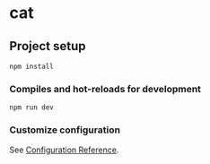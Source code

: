 # cat

## Project setup
```
npm install
```

### Compiles and hot-reloads for development
```
npm run dev
```

### Customize configuration
See [Configuration Reference](https://cli.vuejs.org/config/).
